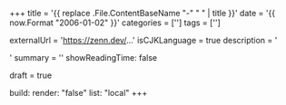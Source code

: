 +++
title = '{{ replace .File.ContentBaseName "-" " " | title }}'
date = '{{ now.Format "2006-01-02" }}'
categories = ['']
tags = ['']

externalUrl = 'https://zenn.dev/...'
isCJKLanguage = true
description = '<Summary by ChatGPT>'
summary = ''
showReadingTime: false

draft = true

build:
  render: "false"
  list: "local"
+++
